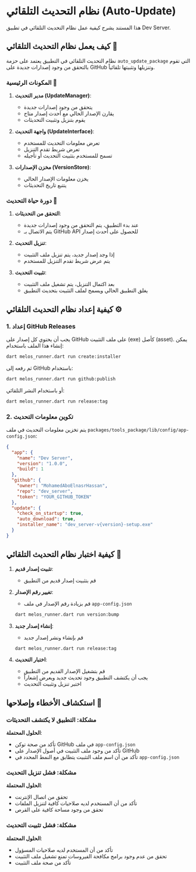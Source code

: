 # نظام التحديث التلقائي (Auto-Update)

هذا المستند يشرح كيفية عمل نظام التحديث التلقائي في تطبيق Dev Server.

## كيف يعمل نظام التحديث التلقائي 🔄

نظام التحديث التلقائي في التطبيق يعتمد على حزمة `auto_update_package` التي تقوم بالتحقق من وجود إصدارات جديدة على GitHub وتنزيلها وتثبيتها تلقائياً.

### المكونات الرئيسية 🧩

1. **مدير التحديث (UpdateManager)**:
   - يتحقق من وجود إصدارات جديدة
   - يقارن الإصدار الحالي مع أحدث إصدار متاح
   - يقوم بتنزيل وتثبيت التحديثات

2. **واجهة التحديث (UpdateInterface)**:
   - تعرض معلومات التحديث للمستخدم
   - تعرض شريط تقدم التنزيل
   - تسمح للمستخدم بتثبيت التحديث أو تأجيله

3. **مخزن الإصدارات (VersionStore)**:
   - يخزن معلومات الإصدار الحالي
   - يتتبع تاريخ التحديثات

### دورة حياة التحديث 🔄

1. **التحقق من التحديثات**:
   - عند بدء التطبيق، يتم التحقق من وجود إصدارات جديدة
   - يتم الاتصال بـ GitHub API للحصول على أحدث إصدار

2. **تنزيل التحديث**:
   - إذا وجد إصدار جديد، يتم تنزيل ملف التثبيت
   - يتم عرض شريط تقدم التنزيل للمستخدم

3. **تثبيت التحديث**:
   - بعد اكتمال التنزيل، يتم تشغيل ملف التثبيت
   - يغلق التطبيق الحالي ويسمح لملف التثبيت بتحديث التطبيق

## كيفية إعداد نظام التحديث التلقائي ⚙️

### 1. إعداد GitHub Releases

يجب أن يحتوي كل إصدار على GitHub على ملف التثبيت (exe) كأصل (asset). يمكن إنشاء هذا الملف باستخدام:

```bash
dart melos_runner.dart run create:installer
```

ثم رفعه إلى GitHub باستخدام:

```bash
dart melos_runner.dart run github:publish
```

أو باستخدام النشر التلقائي:

```bash
dart melos_runner.dart run release:tag
```

### 2. تكوين معلومات التحديث

يتم تخزين معلومات التحديث في ملف `packages/tools_package/lib/config/app-config.json`:

```json
{
  "app": {
    "name": "Dev Server",
    "version": "1.0.0",
    "build": 1
  },
  "github": {
    "owner": "MohamedAboElnasrHassan",
    "repo": "dev_server",
    "token": "YOUR_GITHUB_TOKEN"
  },
  "update": {
    "check_on_startup": true,
    "auto_download": true,
    "installer_name": "dev_server-v{version}-setup.exe"
  }
}
```

## كيفية اختبار نظام التحديث التلقائي 🧪

1. **تثبيت إصدار قديم**:
   - قم بتثبيت إصدار قديم من التطبيق

2. **تغيير رقم الإصدار**:
   - قم بزيادة رقم الإصدار في ملف `app-config.json`

   ```bash
   dart melos_runner.dart run version:bump
   ```

3. **إنشاء إصدار جديد**:
   - قم بإنشاء ونشر إصدار جديد

   ```bash
   dart melos_runner.dart run release:tag
   ```

4. **اختبار التحديث**:
   - قم بتشغيل الإصدار القديم من التطبيق
   - يجب أن يكتشف التطبيق وجود تحديث جديد ويعرض إشعاراً
   - اختبر تنزيل وتثبيت التحديث

## استكشاف الأخطاء وإصلاحها 🔧

### مشكلة: التطبيق لا يكتشف التحديثات

**الحلول المحتملة**:

- تأكد من صحة توكن GitHub في ملف `app-config.json`
- تأكد من وجود ملف التثبيت في أصول الإصدار على GitHub
- تأكد من أن اسم ملف التثبيت يتطابق مع النمط المحدد في `app-config.json`

### مشكلة: فشل تنزيل التحديث

**الحلول المحتملة**:

- تحقق من اتصال الإنترنت
- تأكد من أن المستخدم لديه صلاحيات كافية لتنزيل الملفات
- تحقق من وجود مساحة كافية على القرص

### مشكلة: فشل تثبيت التحديث

**الحلول المحتملة**:

- تأكد من أن المستخدم لديه صلاحيات المسؤول
- تحقق من عدم وجود برامج مكافحة الفيروسات تمنع تشغيل ملف التثبيت
- تأكد من صحة ملف التثبيت
